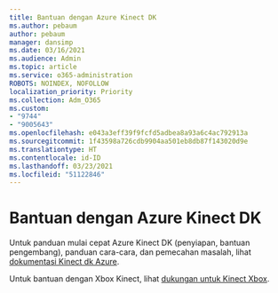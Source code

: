 ```yaml
---
title: Bantuan dengan Azure Kinect DK
ms.author: pebaum
author: pebaum
manager: dansimp
ms.date: 03/16/2021
ms.audience: Admin
ms.topic: article
ms.service: o365-administration
ROBOTS: NOINDEX, NOFOLLOW
localization_priority: Priority
ms.collection: Adm_O365
ms.custom:
- "9744"
- "9005643"
ms.openlocfilehash: e043a3eff39f9fcfd5adbea8a93a6c4ac792913a
ms.sourcegitcommit: 1f43598a726cdb9904aa501eb8db87f143020d9e
ms.translationtype: HT
ms.contentlocale: id-ID
ms.lasthandoff: 03/23/2021
ms.locfileid: "51122846"
---
```

# <a name="help-with-azure-kinect-dk"></a>Bantuan dengan Azure Kinect DK

Untuk panduan mulai cepat Azure Kinect DK (penyiapan, bantuan pengembang), panduan cara-cara, dan pemecahan masalah, lihat [dokumentasi Kinect dk Azure](https://docs.microsoft.com/azure/kinect-dk/).


Untuk bantuan dengan Xbox Kinect, lihat [dukungan untuk Kinect Xbox](https://www.xbox.com/Search?q=kinect&rtc=1#nav-support).